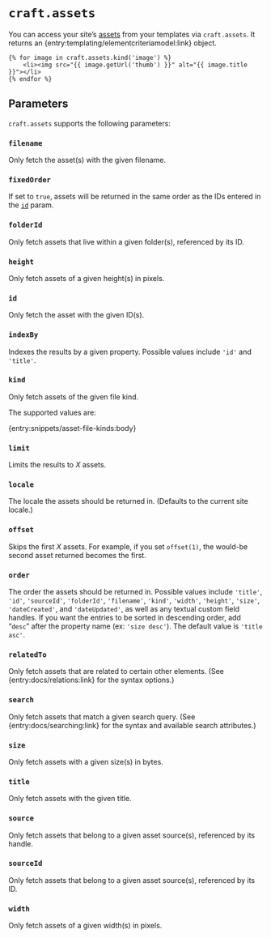 `craft.assets`
==============

You can access your site’s [assets]({entry:docs/assets}) from your templates via `craft.assets`. It returns an {entry:templating/elementcriteriamodel:link} object.

```twig
{% for image in craft.assets.kind('image') %}
    <li><img src="{{ image.getUrl('thumb') }}" alt="{{ image.title }}"></li>
{% endfor %}
```

## Parameters

`craft.assets` supports the following parameters:

### `filename`

Only fetch the asset(s) with the given filename.

### `fixedOrder`

If set to `true`, assets will be returned in the same order as the IDs entered in the [`id`](#id) param.

### `folderId`

Only fetch assets that live within a given folder(s), referenced by its ID.

### `height`

Only fetch assets of a given height(s) in pixels.

### `id`

Only fetch the asset with the given ID(s).

### `indexBy`

Indexes the results by a given property. Possible values include `'id'` and `'title'`.

### `kind`

Only fetch assets of the given file kind.

The supported values are:

{entry:snippets/asset-file-kinds:body}

### `limit`

Limits the results to *X* assets.

### `locale`

The locale the assets should be returned in. (Defaults to the current site locale.)

### `offset`

Skips the first *X* assets. For example, if you set `offset(1)`, the would-be second asset returned becomes the first.

### `order`

The order the assets should be returned in. Possible values include `'title'`, `'id'`, `'sourceId'`, `'folderId'`, `'filename'`, `'kind'`, `'width'`, `'height'`, `'size'`, `'dateCreated'`, and `'dateUpdated'`, as well as any textual custom field handles. If you want the entries to be sorted in descending order, add “`desc`” after the property name (ex: `'size desc'`). The default value is `'title asc'`.

### `relatedTo`

Only fetch assets that are related to certain other elements. (See {entry:docs/relations:link} for the syntax options.)

### `search`

Only fetch assets that match a given search query. (See {entry:docs/searching:link} for the syntax and available search attributes.)

### `size`

Only fetch assets with a given size(s) in bytes.

### `title`

Only fetch assets with the given title.

### `source`

Only fetch assets that belong to a given asset source(s), referenced by its handle.

### `sourceId`

Only fetch assets that belong to a given asset source(s), referenced by its ID.

### `width`

Only fetch assets of a given width(s) in pixels.